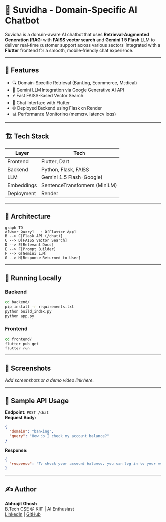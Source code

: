 # 🤖 Suvidha - Domain-Specific AI Chatbot

Suvidha is a domain-aware AI chatbot that uses **Retrieval-Augmented Generation (RAG)** with **FAISS vector search** and **Gemini 1.5 Flash** LLM to deliver real-time customer support across various sectors. Integrated with a **Flutter** frontend for a smooth, mobile-friendly chat experience.

---

## 🔧 Features

- 🔍 Domain-Specific Retrieval (Banking, Ecommerce, Medical)
- 🧠 Gemini LLM Integration via Google Generative AI API
- ⚡ Fast FAISS-Based Vector Search
- 💬 Chat Interface with Flutter
- 🌐 Deployed Backend using Flask on Render
- 📊 Performance Monitoring (memory, latency logs)

---

## 🏗️ Tech Stack

| Layer       | Tech                        |
|------------|-----------------------------|
| Frontend   | Flutter, Dart                |
| Backend    | Python, Flask, FAISS         |
| LLM        | Gemini 1.5 Flash (Google)    |
| Embeddings | SentenceTransformers (MiniLM)|
| Deployment | Render                       |

---

## 🧠 Architecture

```mermaid
graph TD
A[User Query] --> B[Flutter App]
B --> C[Flask API (/chat)]
C --> D[FAISS Vector Search]
D --> E[Relevant Docs]
E --> F[Prompt Builder]
F --> G[Gemini LLM]
G --> H[Response Returned to User]
```

---

## 🚀 Running Locally

### Backend

```bash
cd backend/
pip install -r requirements.txt
python build_index.py
python app.py
```

### Frontend

```bash
cd frontend/
flutter pub get
flutter run
```

---

## 📸 Screenshots

_Add screenshots or a demo video link here._

---

## 🧪 Sample API Usage

**Endpoint:** `POST /chat`  
**Request Body:**
```json
{
  "domain": "banking",
  "query": "How do I check my account balance?"
}
```

**Response:**
```json
{
  "response": "To check your account balance, you can log in to your mobile banking app or visit your nearest branch..."
}
```

---

## ✍️ Author

**Abhrajit Ghosh**  
B.Tech CSE @ KIIT | AI Enthusiast  
[LinkedIn](#) | [GitHub](#)


